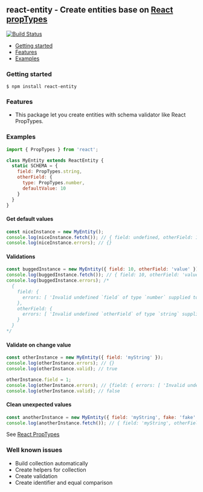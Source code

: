## react-entity - Create entities base on [React](https://github.com/facebook/react) [propTypes](https://facebook.github.io/react/docs/reusable-components.html)

[![Build Status](https://travis-ci.org/scup/react-entity.svg?branch=master)](https://travis-ci.org/scup/react-entity)

* [Getting started](#getting-started)
* [Features](#features)
* [Examples](#examples)

### Getting started
    $ npm install react-entity

### Features
* This package let you create entities with schema validator like React PropTypes.

### Examples
```javascript
import { PropTypes } from 'react';

class MyEntity extends ReactEntity {
  static SCHEMA = {
    field: PropTypes.string,
    otherField: {
      type: PropTypes.number,
      defaultValue: 10
    }
  }
}
```

#### Get default values
```javascript
const niceInstance = new MyEntity();
console.log(niceInstance.fetch()); // { field: undefined, otherField: 10 }
console.log(niceInstance.errors); // {}
```

#### Validations
```javascript
const buggedInstance = new MyEntity({ field: 10, otherField: 'value' });
console.log(buggedInstance.fetch()); // { field: 10, otherField: 'value' }
console.log(buggedInstance.errors); /*
  {
    field: {
      errors: [ 'Invalid undefined `field` of type `number` supplied to `MyEntityEntity`, expected `string`.' ]
    },
    otherField: {
      errors: [ 'Invalid undefined `otherField` of type `string` supplied to `MyEntityEntity`, expected `number`.' ]
    }
  }
*/
```

#### Validate on change value
```javascript
const otherInstance = new MyEntity({ field: 'myString' });
console.log(otherInstance.errors); // {}
console.log(otherInstance.valid); // true

otherInstance.field = 1;
console.log(otherInstance.errors); // {field: { errors: [ 'Invalid undefined `field` of type `number` supplied to `MyEntityEntity`, expected `string`.' ] }}
console.log(otherInstance.valid); // false 
```

#### Clean unexpected values
```javascript
const anotherInstance = new MyEntity({ field: 'myString', fake: 'fake' });
console.log(anotherInstance.fetch()); // { field: 'myString', otherField: 10 }

```
See [React PropTypes](https://facebook.github.io/react/docs/reusable-components.html)

### Well known issues
  - Build collection automatically
  - Create helpers for collection
  - Create validation
  - Create identifier and equal comparison
